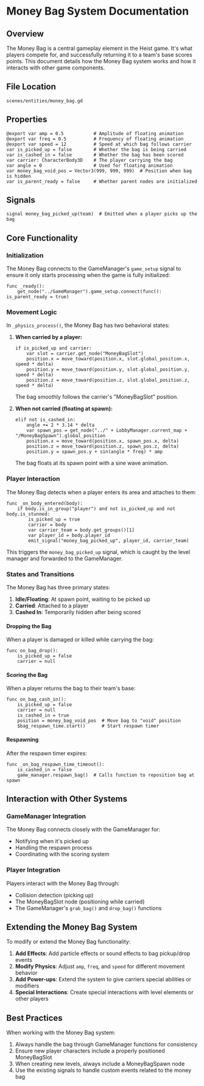 # Money Bag System Documentation

## Overview

The Money Bag is a central gameplay element in the Heist game. It's what players compete for, and successfully returning it to a team's base scores points. This document details how the Money Bag system works and how it interacts with other game components.

## File Location

`scenes/entities/money_bag.gd`

## Properties

```gdscript
@export var amp = 0.5           # Amplitude of floating animation
@export var freq = 0.5          # Frequency of floating animation
@export var speed = 12          # Speed at which bag follows carrier
var is_picked_up = false        # Whether the bag is being carried
var is_cashed_in = false        # Whether the bag has been scored
var carrier: CharacterBody3D    # The player carrying the bag
var angle = 0                   # Used for floating animation
var money_bag_void_pos = Vector3(999, 999, 999)  # Position when bag is hidden
var is_parent_ready = false     # Whether parent nodes are initialized
```

## Signals

```gdscript
signal money_bag_picked_up(team)  # Emitted when a player picks up the bag
```

## Core Functionality

### Initialization

The Money Bag connects to the GameManager's `game_setup` signal to ensure it only starts processing when the game is fully initialized:

```gdscript
func _ready():
    get_node("../GameManager").game_setup.connect(func(): is_parent_ready = true)
```

### Movement Logic

In `_physics_process()`, the Money Bag has two behavioral states:

1. **When carried by a player:**
   ```gdscript
   if is_picked_up and carrier:
       var slot = carrier.get_node("MoneyBagSlot")
       position.x = move_toward(position.x, slot.global_position.x, speed * delta)
       position.y = move_toward(position.y, slot.global_position.y, speed * delta)
       position.z = move_toward(position.z, slot.global_position.z, speed * delta)
   ```
   The bag smoothly follows the carrier's "MoneyBagSlot" position.

2. **When not carried (floating at spawn):**
   ```gdscript
   elif not is_cashed_in:
       angle += 2 * 3.14 * delta
       var spawn_pos = get_node("../" + LobbyManager.current_map + "/MoneyBagSpawn").global_position
       position.x = move_toward(position.x, spawn_pos.x, delta)
       position.z = move_toward(position.z, spawn_pos.z, delta)
       position.y = spawn_pos.y + sin(angle * freq) * amp
   ```
   The bag floats at its spawn point with a sine wave animation.

### Player Interaction

The Money Bag detects when a player enters its area and attaches to them:

```gdscript
func _on_body_entered(body):
    if body.is_in_group("player") and not is_picked_up and not body.is_stunned:
        is_picked_up = true
        carrier = body
        var carrier_team = body.get_groups()[1]
        var player_id = body.player_id
        emit_signal("money_bag_picked_up", player_id, carrier_team)
```

This triggers the `money_bag_picked_up` signal, which is caught by the level manager and forwarded to the GameManager.

### States and Transitions

The Money Bag has three primary states:
1. **Idle/Floating**: At spawn point, waiting to be picked up
2. **Carried**: Attached to a player
3. **Cashed In**: Temporarily hidden after being scored

#### Dropping the Bag

When a player is damaged or killed while carrying the bag:

```gdscript
func on_bag_drop():
    is_picked_up = false
    carrier = null
```

#### Scoring the Bag

When a player returns the bag to their team's base:

```gdscript
func on_bag_cash_in():
    is_picked_up = false
    carrier = null
    is_cashed_in = true
    position = money_bag_void_pos  # Move bag to "void" position
    $bag_respawn_time.start()      # Start respawn timer
```

#### Respawning

After the respawn timer expires:

```gdscript
func _on_bag_respawn_time_timeout():
    is_cashed_in = false
    game_manager.respawn_bag()  # Calls function to reposition bag at spawn
```

## Interaction with Other Systems

### GameManager Integration

The Money Bag connects closely with the GameManager for:
- Notifying when it's picked up
- Handling the respawn process
- Coordinating with the scoring system

### Player Integration

Players interact with the Money Bag through:
- Collision detection (picking up)
- The MoneyBagSlot node (positioning while carried)
- The GameManager's `grab_bag()` and `drop_bag()` functions

## Extending the Money Bag System

To modify or extend the Money Bag functionality:

1. **Add Effects**: Add particle effects or sound effects to bag pickup/drop events
2. **Modify Physics**: Adjust `amp`, `freq`, and `speed` for different movement behavior
3. **Add Power-ups**: Extend the system to give carriers special abilities or modifiers
4. **Special Interactions**: Create special interactions with level elements or other players

## Best Practices

When working with the Money Bag system:

1. Always handle the bag through GameManager functions for consistency
2. Ensure new player characters include a properly positioned MoneyBagSlot
3. When creating new levels, always include a MoneyBagSpawn node
4. Use the existing signals to handle custom events related to the money bag